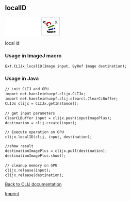 ## localID
<img src="images/mini_empty_logo.png"/><img src="images/mini_empty_logo.png"/><img src="images/mini_clijx_logo.png"/>

local id

### Usage in ImageJ macro
```
Ext.CLIJx_localID(Image input, ByRef Image destination);
```


### Usage in Java
```
// init CLIJ and GPU
import net.haesleinhuepf.clijx.CLIJx;
import net.haesleinhuepf.clij.clearcl.ClearCLBuffer;
CLIJx clijx = CLIJx.getInstance();

// get input parameters
ClearCLBuffer input = clijx.push(inputImagePlus);
destination = clij.create(input);
```

```
// Execute operation on GPU
clijx.localID(clij, input, destination);
```

```
//show result
destinationImagePlus = clijx.pull(destination);
destinationImagePlus.show();

// cleanup memory on GPU
clijx.release(input);
clijx.release(destination);
```


[Back to CLIJ documentation](https://clij.github.io/)

[Imprint](https://clij.github.io/imprint)
